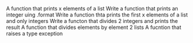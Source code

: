 A function that prints x elements of a list
Write a function that prints an integer uing .format
Write a function thta prints the first x elements of a list and only integers
Write a functon that divides 2 integers and prints the result
A function that divides elements by element 2 lists
A fucntion that raises a type exception

